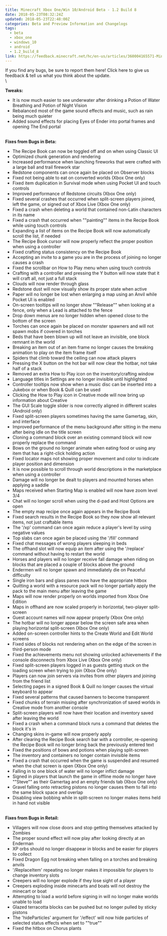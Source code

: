 ```yaml
---
title: Minecraft Xbox One/Win 10/Android Beta - 1.2 Build 8
date: 2018-05-23T08:32:24Z
updated: 2018-05-23T22:48:00Z
categories: Beta and Preview Information and Changelogs
tags:
  - beta
  - xbox_one
  - windows_10
  - android
  - 1.2_build_8
link: https://feedback.minecraft.net/hc/en-us/articles/360004165571-Minecraft-Xbox-One-Win-10-Android-Beta-1-2-Build-8
---
```


If you find any bugs, be sure to report them here! Click here to give us feedback & tell us what you think about the update.\
\

**Tweaks:**

-   It is now much easier to see underwater after drinking a Potion of Water Breathing and Potion of Night Vision
-   Rebalanced most of the game sound effects and music, such as rain being much quieter
-   Added sound effects for placing Eyes of Ender into portal frames and opening The End portal

\
**Fixes from Bugs in Beta:**

-   The Recipe Book can now be toggled off and on when using Classic UI
-   Optimized chunk generation and rendering
-   Increased performance when launching fireworks that were crafted with a large ball and trail firework star
-   Redstone components can once again be placed on Observer blocks
-   Fixed not being able to eat on converted worlds (Xbox One only)
-   Fixed item duplication in Survival mode when using Pocket UI and touch controls
-   Improved performance of Redstone circuits (Xbox One only)
-   Fixed several crashes that occurred when split-screen players joined, left the game, or signed out of Xbox Live (Xbox One only)
-   Fixed a crash when deleting a world that contained non-Latin characters in its name
-   Fixed a crash that occurred when \"\"painting\"\" items in the Recipe Book while using touch controls
-   Expanding a list of items on the Recipe Book will now automatically scroll the list, if needed
-   The Recipe Book cursor will now properly reflect the proper position when using a controller
-   Fixed crafting status consistency on the Recipe Book
-   Accepting an invite to a game you are in the process of joining no longer causes a crash
-   Fixed the scrollbar on How to Play menu when using touch controls
-   Crafting with a controller and pressing the Y button will now state that it will craft all, not just a full stack
-   Clouds will now render through glass
-   Redstone dust will now visually show its proper state when active
-   Paper will no longer be lost when enlarging a map using an Anvil while Pocket UI is enabled
-   On-screen tooltips will no longer show \"\"Release\"\" when looking at a fence, only when a Lead is attached to the fence
-   Drop down menus are no longer hidden when opened close to the bottom of the screen
-   Torches can once again be placed on monster spawners and will not spawn mobs if covered in torches
-   Beds that have been blown up will not leave an invisible, one block remnant in the world
-   Breaking an item out of an item frame no longer causes the breaking animation to play on the item frame itself
-   Spiders that climb toward the ceiling can now attack players
-   Pressing the X button on the hot bar will now clear the hotbar, not take half of a stack
-   Removed an extra How to Play icon on the inventory/crafting window
-   Language titles in Settings are no longer invisible until highlighted
-   Controller tooltips now show when a music disc can be inserted into a Jukebox or when Book & Quill can be used
-   Clicking the How to Play icon in Creative mode will now bring up information about Creative
-   The GUI Scale toggle slider is now correctly aligned in different scales (Android only)
-   Fixed split-screen players sometimes having the same Gamertag, skin, and interface
-   Improved performance of the menu background after sitting in the menu after being idle on the title screen
-   Cloning a command block over an existing command block will now properly replace the command
-   Bows on the ground no longer animate when eating food or using any item that has a right-click holding action
-   Fixed locator maps not showing proper movement and color to indicate player position and dimension
-   It is now possible to scroll through world descriptions in the marketplace when using a controller
-   Damage will no longer be dealt to players and mounted horses when applying a saddle
-   Maps received when Starting Map is enabled will now have zoom level 3/4
-   Chat will no longer scroll when using the d-pad and Host Options are open
-   The empty map recipe once again appears in the Recipe Book
-   Fixed search results in the Recipe Book so they now show all relevant items, not just craftable items
-   The \'/xp\' command can once again reduce a player\'s level by using negative values
-   Top slabs can once again be placed using the \'/fill\' command
-   Fixed chat messages of wrong players sleeping in beds
-   The offhand slot will now equip an item after using the \'/replace\' command without having to restart the world
-   Horses and players will no longer receive fall damage when riding on blocks that are placed a couple of blocks above the ground
-   Endermen will no longer spawn and immediately die on Peaceful difficulty
-   Single iron bars and glass panes now have the appropriate hitbox
-   Quitting a world with a resource pack will no longer partially apply the pack to the main menu after leaving the game
-   Maps will now render properly on worlds imported from Xbox One Edition
-   Maps in offhand are now scaled properly in horizontal, two-player split-screen
-   Guest account names will now appear properly (Xbox One only)
-   The hotbar will no longer appear below the screen safe area when playing horizontal split-screen (Xbox One only)
-   Added on-screen controller hints to the Create World and Edit World screens
-   Fixed sides of blocks not rendering when on the edge of the screen in third-person mode
-   Fixed the achievements menu not showing unlocked achievements if the console disconnects from Xbox Live (Xbox One only)
-   Fixed split-screen players logged in as guests getting stuck on the loading screen when trying to join (Xbox One only)
-   Players can now join servers via invites from other players and joining from the friend list
-   Selecting pages in a signed Book & Quill no longer causes the virtual keyboard to appear
-   Fixed several patterns that caused banners to become transparent
-   Fixed chunks of terrain missing after synchronization of saved worlds in Creative mode from another console
-   Split-screen players will now have their location and inventory saved after leaving the world
-   Fixed a crash when a command block runs a command that deletes the block it\'s in
-   Changing skins in-game will now properly apply
-   After clearing the Recipe Book search bar with a controller, re-opening the Recipe Book will no longer bring back the previously entered text
-   Fixed the positions of bows and potions when playing split-screen
-   The inventory and containers no longer contain invisible items
-   Fixed a crash that occurred when the game is suspended and resumed when the chat screen is open (Xbox One only)
-   Falling in to one block of water will no longer inflict damage
-   Signed in players that launch the game in offline mode no longer have \"\"Steve\"\" as their Gamertag and an empty friends tab (Xbox One only)
-   Gravel falling onto retracting pistons no longer causes them to fall into the same block space and overlap
-   Disabling view bobbing while in split-screen no longer makes items held in hand not visible

\
**Fixes from Bugs in Retail:**

-   Villagers will now close doors and stop getting themselves attacked by Zombies
-   The proper sound effect will now play after looking directly at an Enderman
-   XP orbs should no longer disappear in blocks and be easier for players to collect
-   Fixed Dragon Egg not breaking when falling on a torches and breaking anvils
-   \'/ReplaceItem\' repeating no longer makes it impossible for players to change inventory slots
-   Creepers will no longer explode if they lose sight of a player
-   Creepers exploding inside minecarts and boats will not destroy the minecart or boat
-   Attempting to load a world before signing in will no longer make worlds unable to load
-   Glazed terracotta blocks can be pushed but no longer pulled by sticky pistons
-   The \'hideParticles\' argument for \'/effect\' will now hide particles of selected status effects when set to \"\"true\"\"
-   Fixed the hitbox on Chorus plants

